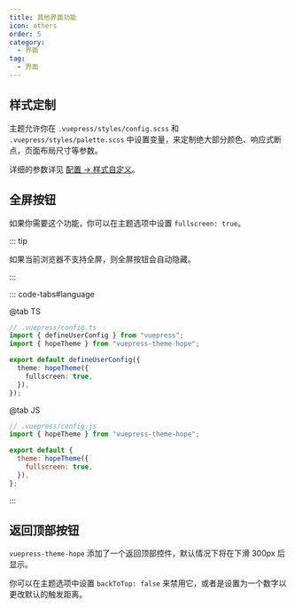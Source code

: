 ```yaml
---
title: 其他界面功能
icon: others
order: 5
category:
  - 界面
tag:
  - 界面
---
```


## 样式定制

主题允许你在 `.vuepress/styles/config.scss` 和 `.vuepress/styles/palette.scss` 中设置变量，来定制绝大部分颜色、响应式断点，页面布局尺寸等参数。

详细的参数详见 [配置 → 样式自定义](../../config/style.md)。

## 全屏按钮

如果你需要这个功能，你可以在主题选项中设置 `fullscreen: true`。

::: tip

如果当前浏览器不支持全屏，则全屏按钮会自动隐藏。

:::

::: code-tabs#language

@tab TS

```ts
// .vuepress/config.ts
import { defineUserConfig } from "vuepress";
import { hopeTheme } from "vuepress-theme-hope";

export default defineUserConfig({
  theme: hopeTheme({
    fullscreen: true,
  }),
});
```

@tab JS

```js {7}
// .vuepress/config.js
import { hopeTheme } from "vuepress-theme-hope";

export default {
  theme: hopeTheme({
    fullscreen: true,
  }),
};
```

:::

## 返回顶部按钮

`vuepress-theme-hope` 添加了一个返回顶部控件，默认情况下将在下滑 300px 后显示。

你可以在主题选项中设置 `backToTop: false` 来禁用它，或者是设置为一个数字以更改默认的触发距离。
